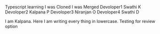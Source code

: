 
Typescript learning
I was Cloned
I was Merged
Devoloper1 Swathi K
Devoloper2 Kalpana P
Devoloper3 Niranjan O
Devoloper4 Swathi D

I am Kalpana. Here I am writing every thing in lowercase. 
Testing for review option


